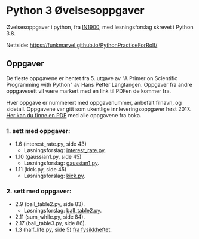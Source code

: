 # Python 3 Øvelsesoppgaver
Øvelsesoppgaver i python, fra [IN1900](https://www.uio.no/studier/emner/matnat/ifi/IN1900/h17/ressurser/undervisningsplan.html), med løsningsforslag skrevet i Python 3.8.

Nettside: https://funkmarvel.github.io/PythonPracticeForRolf/

## Oppgaver
De fleste oppgavene er hentet fra 5. utgave av "A Primer on Scientific Programming with Python" av Hans Petter Langtangen. Oppgaver fra andre oppgavesett vil være markert med en link til PDFen de kommer fra.

Hver oppgave er nummerert med oppgavenummer, anbefalt filnavn, og sidetall. Oppgavene var gitt som ukentlige innleveringsoppgaver høst 2017. [Her kan du finne en PDF](docs/OppgavePDFer/in1900_exercises_2017.pdf) med alle oppgavene fra boka.

### 1. sett med oppgaver:
- 1.6 (interest_rate.py, side 43)
  - Løsningsforslag: [interest_rate.py](docs/kode_løsningsforslag/sett_1/interest_rate.py).
- 1.10 (gaussian1.py, side 45)
  - Løsningsforslag: [gaussian1.py](docs/kode_løsningsforslag/sett_1/gaussian1.py).
- 1.11 (kick.py, side 45)
  - Løsningsforslag: [kick.py](docs/kode_løsningsforslag/sett_1/kick.py).

### 2. sett med oppgaver:
- 2.9 (ball_table2.py, side 83).
  - Løsningsforslag: [ball_table2.py](docs/kode_løsningsforslag/sett_2/ball_table2.py).
- 2.11 (sum_while.py, side 84).
- 2.17 (ball_table3.py, side 86).
- 1.3 (half_life.py, side 5) [fra fysikkheftet](docs/OppgavePDFer/fysikk_oppgaver.pdf).
